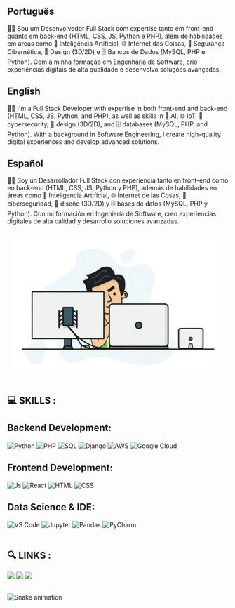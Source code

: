 ##  Português

👨‍💻 Sou um Desenvolvedor Full Stack com expertise tanto em front-end quanto em back-end (HTML, CSS, JS, Python e PHP), além de habilidades em áreas como 🧠 Inteligência Artificial, 🌐 Internet das Coisas, 🔐 Segurança Cibernética, 🎨 Design (3D/2D) e 🗄️ Bancos de Dados (MySQL, PHP e Python). Com a minha formação em Engenharia de Software, crio experiências digitais de alta qualidade e desenvolvo soluções avançadas.

## English

👨‍💻 I'm a Full Stack Developer with expertise in both front-end and back-end (HTML, CSS, JS, Python, and PHP), as well as skills in 🧠 AI, 🌐 IoT, 🔐 cybersecurity, 🎨 design (3D/2D), and 🗄️ databases (MySQL, PHP, and Python). With a background in Software Engineering, I create high-quality digital experiences and develop advanced solutions.

## Español

👨‍💻 Soy un Desarrollador Full Stack con experiencia tanto en front-end como en back-end (HTML, CSS, JS, Python y PHP), además de habilidades en áreas como 🧠 Inteligencia Artificial, 🌐 Internet de las Cosas, 🔐 ciberseguridad, 🎨 diseño (3D/2D) y 🗄️ bases de datos (MySQL, PHP y Python). Con mi formación en Ingeniería de Software, creo experiencias digitales de alta calidad y desarrollo soluciones avanzadas.
</div>

##
  <div align="center">
  <img align="center" height="300" alt="coding-time" src="tenor.gif">
  </div>

<div  align="left"> 
  <div style="display: inline_block"><br>
    <h1 align="left"></h1>
<h2>💻 SKILLS :</h2>
<section>
    <h2>Backend Development:</h2>
    <img align="center" alt="Python" src="https://img.shields.io/badge/Python-3776AB?style=for-the-badge&logo=python&logoColor=white">
    <img align="center" alt="PHP" src="https://img.shields.io/badge/PHP-777BB4?style=for-the-badge&logo=php&logoColor=white" />
    <img align="center" alt="SQL" src="https://img.shields.io/badge/MySQL-4479A1?style=for-the-badge&logo=mysql&logoColor=white" />
    <img align="center" alt="Django" src="https://img.shields.io/badge/Django-092E20?style=for-the-badge&logo=django&logoColor=white" />
    <img align="center" alt="AWS" src="https://img.shields.io/badge/AWS-232F3E?style=for-the-badge&logo=amazon-aws&logoColor=white" />
    <img align="center" alt="Google Cloud" src="https://img.shields.io/badge/Google%20Cloud-4285F4?style=for-the-badge&logo=google-cloud&logoColor=white" />
</section>

<!-- Frontend Development -->
<section>
    <h2>Frontend Development:</h2>
    <img align="center" alt="Js" src="https://img.shields.io/badge/JavaScript-F7DF1E?style=for-the-badge&logo=javascript&logoColor=black">
    <img align="center" alt="React" src="https://img.shields.io/badge/React-61DAFB?style=for-the-badge&logo=react&logoColor=black" />
    <img align="center" alt="HTML" src="https://img.shields.io/badge/HTML5-E34F26?style=for-the-badge&logo=html5&logoColor=white">
    <img align="center" alt="CSS" src="https://img.shields.io/badge/CSS3-1572B6?style=for-the-badge&logo=css3&logoColor=white">
</section>

<!-- Data Science -->
<section>
    <h2>Data Science & IDE:</h2>
    <img align="center" alt="VS Code" src="https://img.shields.io/badge/VS%20Code-007ACC?style=for-the-badge&logo=visual-studio-code&logoColor=white" />
    <img align="center" alt="Jupyter" src="https://img.shields.io/badge/Jupyter-F37626?style=for-the-badge&logo=jupyter&logoColor=white" />
    <img align="center" alt="Pandas" src="https://img.shields.io/badge/Pandas-150458?style=for-the-badge&logo=pandas&logoColor=white" />
    <img align="center" alt="PyCharm" src="https://img.shields.io/badge/PyCharm-000000?style=for-the-badge&logo=pycharm&logoColor=white" />
</section>

<br>
<h2>🔍 LINKS :</h2>
  <div align="left">
  <a href="https://www.instagram.com/luannpmendes8/" target="_blank"><img src="https://img.shields.io/badge/-Instagram-%23E4405F?style=for-the-badge&logo=instagram&logoColor=white" target="_blank"></a>
  <a href="mailto:luannpmendes@gmail.com"><img src="https://img.shields.io/badge/-Gmail-%23333?style=for-the-badge&logo=gmail&logoColor=white" target="_blank"></a>
  <a href="https://www.linkedin.com/in/luann-pereira-mendes-81706826a/" target="_blank"><img src="https://img.shields.io/badge/-LinkedIn-%230077B5?style=for-the-badge&logo=linkedin&logoColor=white" target="_blank"></a> 
</div>


## 
![Snake animation](https://github.com/LuigiGF/LuigiGF/blob/output/github-contribution-grid-snake.svg)
